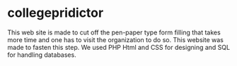# collegepridictor
This web site is made to cut off the pen-paper type form filling that takes more time and one has to visit the organization to do so. This website was made to fasten this step. We used PHP Html and CSS for designing and SQL for handling databases.
